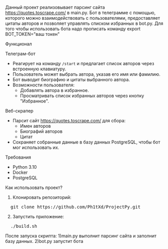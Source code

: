 Данный проект реализовывает парсинг сайта https://quotes.toscrape.com/ в main.py.
Бот в телеграмме с помощью, которого можно взаимодействовать с пользователями, предоставляет цитаты авторов и позволяет управлять списком избранных в bot.py.
Для того чтобы использовать бота надо прописать команду export BOT_TOKEN="ваш токен"

Функционал

Телеграм-бот
- Реагирует на команду `/start` и предлагает список авторов через встроенную клавиатуру.
- Пользователь может выбрать автора, указав его имя или фамилию.
- Бот выводит биографию и цитаты выбранного автора.
- Возможности пользователя:
  - Добавлять автора в избранное.
  - Просматривать список избранных авторов через кнопку "Избранное".

Веб-скрапер
- Парсит сайт https://quotes.toscrape.com/ для сбора:
  - Имен авторов
  - Биографий авторов
  - Цитат
- Сохраняет собранные данные в базу данных PostgreSQL, чтобы бот мог использовать их.

Требования
- Python 3.10
- Docker
- PostgreSQL

Как использовать проект?

1) Клонировать репозиторий:
<pre>
  git clone https://github.com/Ph1tXd/ProjectPy.git
</pre>
2) Запустить приложение:
<pre>
  ./build.sh
</pre>

После запуска скрипта:
1)main.py выполнит парсинг сайта и заполнит базу данных.
2)bot.py запустит бота
